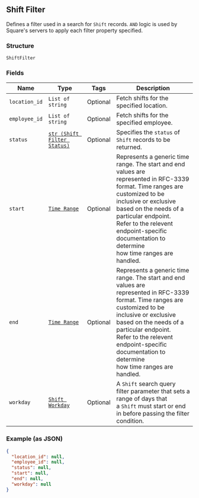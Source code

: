 ## Shift Filter

Defines a filter used in a search for `Shift` records. `AND` logic is
used by Square's servers to apply each filter property specified.

### Structure

`ShiftFilter`

### Fields

| Name | Type | Tags | Description |
|  --- | --- | --- | --- |
| `location_id` | `List of string` | Optional | Fetch shifts for the specified location. |
| `employee_id` | `List of string` | Optional | Fetch shifts for the specified employee. |
| `status` | [`str (Shift Filter Status)`](/doc/models/shift-filter-status.md) | Optional | Specifies the `status` of `Shift` records to be returned. |
| `start` | [`Time Range`](/doc/models/time-range.md) | Optional | Represents a generic time range. The start and end values are<br>represented in RFC-3339 format. Time ranges are customized to be<br>inclusive or exclusive based on the needs of a particular endpoint.<br>Refer to the relevent endpoint-specific documentation to determine<br>how time ranges are handled. |
| `end` | [`Time Range`](/doc/models/time-range.md) | Optional | Represents a generic time range. The start and end values are<br>represented in RFC-3339 format. Time ranges are customized to be<br>inclusive or exclusive based on the needs of a particular endpoint.<br>Refer to the relevent endpoint-specific documentation to determine<br>how time ranges are handled. |
| `workday` | [`Shift Workday`](/doc/models/shift-workday.md) | Optional | A `Shift` search query filter parameter that sets a range of days that <br>a `Shift` must start or end in before passing the filter condition. |

### Example (as JSON)

```json
{
  "location_id": null,
  "employee_id": null,
  "status": null,
  "start": null,
  "end": null,
  "workday": null
}
```

